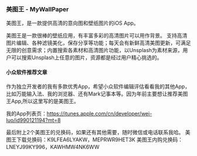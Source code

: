 ### 美图王 - MyWallPaper

美图王，是一款提供高清的意向图和壁纸图片的iOS App。

美图王是一款很棒的壁纸应用，有丰富多彩的高清图片可以用作背景。
支持高清图片编辑、各种滤镜美化，保存分享等功能；每天会有新鲜高清美图更新，可满足无限的创意需求；内置搜索各素材和高清图片功能，以Unsplash为素材来源，用户可以搜索Unsplash上任意的图片，资源都是经过用户精心挑选的。


#### 小众软件推荐文章
作为独立开发者的我有多款优秀App，希望小众软件编辑评估看看我的其他App，比如万能输入法、我的浏览器、还有Mark记事本等。因为年前主要想让推荐美图王App,所以这里写的是美图王。

我的App列表页：https://itunes.apple.com/cn/developer/wei-luo/id990121194?mt=8

最后附上2个美图王的兑换码，如果还有其他需要，随时微信或电话联系我哈。
美图王下载兑换码：K9LFEA6LYAKW，MEPRWR9HET3K
美图王内购兑换码：LNEYJ99KY996，KAWHMW4NK6WW